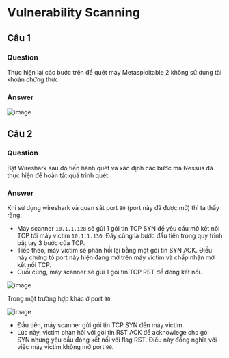 # Vulnerability Scanning
## Câu 1
### Question
Thực hiện lại các bước trên để quét máy Metasploitable 2 không sử dụng tài khoản chứng thực.  

### Answer
![image](https://user-images.githubusercontent.com/44528004/138049697-e0f2f58c-0dbc-465b-a8bf-88999f830e42.png)


## Câu 2
### Question
Bật Wireshark sau đó tiến hành quét và xác định các bước mà Nessus đã thực hiện để hoàn tất quá trình quét.

### Answer
Khi sử dụng wireshark và quan sát port `80` (port này đã được mở) thì ta thấy rằng:  
- Máy scanner `10.1.1.128` sẽ gửi 1 gói tin TCP SYN để yêu cầu mở kết nối TCP tới máy victim `10.1.1.130`. Đây cũng là bước đầu tiên trong quy trình bắt tay 3 bước của TCP.  
- Tiếp theo, máy victim sẽ phản hồi lại bằng một gói tin SYN ACK. Điều này chứng tỏ port này hiện đang mở trên máy victim và chấp nhận mở kết nối TCP.  
- Cuối cùng, máy scanner sẽ gửi 1 gói tin TCP RST để đóng kết nối.   

![image](https://user-images.githubusercontent.com/44528004/138048338-412d1dcb-a091-4418-bfbc-404a5ec7bf27.png)

Trong một trường hợp khác ở port `90`:  

![image](https://user-images.githubusercontent.com/44528004/138049008-4cc354ef-a39b-408e-b611-7d0adbe736ad.png)  

- Đầu tiên, máy scanner gửi gói tin TCP SYN đến máy victim.  
- Lúc này, victim phản hồi với gói tin RST ACK để acknowlege cho gói SYN nhưng yêu cầu đóng kết nối với flag RST. Điều này đồng nghĩa với việc máy victim không mở port `90`.

